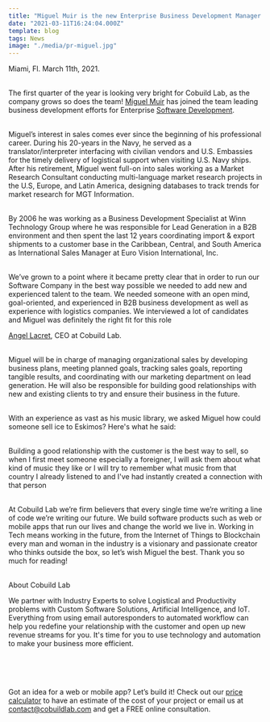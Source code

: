 ```yaml
---
title: "Miguel Muir is the new Enterprise Business Development Manager at Cobuild Lab!"
date: "2021-03-11T16:24:04.000Z"
template: blog
tags: News
image: "./media/pr-miguel.jpg"
---
```


<title-5 align="left"> Miami, Fl. March 11th, 2021. </title-5> <br> </br>

The first quarter of the year is looking very bright for Cobuild Lab, as the company grows so does the team! <a target="_blank" href="https://www.linkedin.com/in/miguel-muir/"> Miguel Muir</a> has joined the team leading business development efforts for Enterprise <a target="_blank" href="https://cobuildlab.com/blog/software-development-for-new-products/"> Software Development</a>. <br> </br>


  Miguel’s interest in sales comes ever since the beginning of his professional career. During his 20-years in the Navy, he served as a translator/interpreter interfacing with civilian vendors and U.S. Embassies for the timely delivery of logistical support when visiting U.S. Navy ships. After his retirement, Miguel went full-on into sales working as a Market Research Consultant conducting multi-language market research projects in the U.S, Europe, and Latin America, designing databases to track trends for market research for MGT Information.   <br> </br>

  By 2006 he was working as a Business Development Specialist at Winn Technology Group where he was responsible for Lead Generation in a B2B environment and then spent the last 12 years coordinating import & export shipments to a customer base in the Caribbean, Central, and South America as International Sales Manager at Euro Vision International, Inc.  <br> </br>

   

<block-quote> We’ve grown to a point where it became pretty clear that in order to run our Software Company in the best way possible we needed to add new and experienced talent to the team. We needed someone with an open mind, goal-oriented, and experienced in B2B business development as well as experience with logistics companies. We interviewed a lot of candidates and Miguel was definitely the right fit for this role </block-quote>

<title-5 align="right"> <a target="_blank" href="https://www.linkedin.com/in/alacret/"> Angel Lacret</a>, CEO at Cobuild Lab. </title-5> <br> </br>

Miguel will be in charge of managing organizational sales by developing business plans, meeting planned goals, tracking sales goals, reporting tangible results, and coordinating with our marketing department on lead generation. He will also be responsible for building good relationships with new and existing clients to try and ensure their business in the future. <br> </br>

With an experience as vast as his music library, we asked Miguel how could someone sell ice to Eskimos? Here's what he said: <br> </br>

<block-quote> Building a good relationship with the customer is the best way to sell, so when I first meet someone especially a foreigner, I will ask them about what kind of music they like or I will try to remember what music from that country I already listened to and I've had instantly created a connection with that person </block-quote> <br> </br>

   At Cobuild Lab we’re firm believers that every single time we’re writing a line of code we’re writing our future. We build software products such as web or mobile apps that run our lives and change the world we live in. Working in Tech means working in the future, from the Internet of Things to Blockchain every man and woman in the industry is a visionary and passionate creator who thinks outside the box, so let’s wish Miguel the best. Thank you so much for reading! <br> </br>
     

<title-5 align="left"> About Cobuild Lab </title-5>

We partner with Industry Experts to solve Logistical and Productivity problems with Custom Software Solutions, Artificial Intelligence, and IoT.  Everything from using email autoresponders to automated workflow can help you redefine your relationship with the customer and open up new revenue streams for you. It's time for you to use technology and automation to make your business more efficient. <br> </br>

<youtube-video id="5fbYxQNgJ7s&"></youtube-video>  <br> </br>

Got an idea for a web or mobile app? Let’s build it! Check out our <a target="_blank" href="https://cobuildlab.com/price-calculator/">  price calculator</a> to have an estimate of the cost of your project or email us at contact@cobuildlab.com and get a FREE online consultation. 


